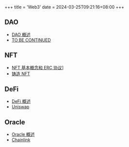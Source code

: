 +++
title = 'Web3'
date = 2024-03-25T09:21:16+08:00
+++

## DAO
+ [DAO 概述](/blockchain/web3/dao)
+ [TO BE CONTINUED](/blockchain/web3/dao-link)


## NFT
+ [NFT 基本概念和 ERC 协议](/blockchain/web3/nft)]
+ [铸造 NFT](/blockchain/web3/build-nft)


## DeFi
+ [DeFi 概述](/blockchain/web3/defi)
+ [Uniswap]()

## Oracle
+ [Oracle 概述](/blockchain/web3/oracle)
+ [Chainlink](/blockchain/web3/chainlink)